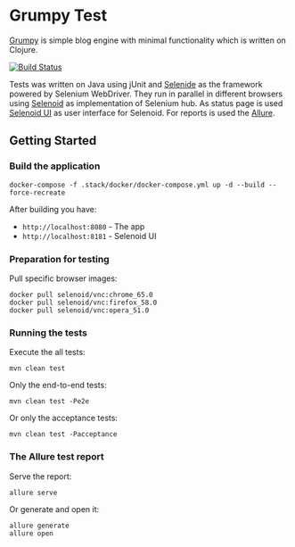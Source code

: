 # Grumpy Test
[Grumpy](https://github.com/tonsky/grumpy) is simple blog engine with minimal functionality which is written on Clojure.

[![Build Status](https://travis-ci.org/inf0lio/grumpy-test.svg?branch=master)](https://travis-ci.org/inf0lio/grumpy-test)

Tests was written on Java using jUnit and [Selenide](https://github.com/codeborne/selenide) as the framework powered by Selenium WebDriver.
They run in parallel in different browsers using [Selenoid](https://github.com/aerokube/selenoid) as implementation of Selenium hub.
As status page is used [Selenoid UI](https://github.com/aerokube/selenoid-ui) as user interface for Selenoid.
For reports is used the [Allure](https://github.com/allure-framework/allure2).

## Getting Started
### Build the application
```
docker-compose -f .stack/docker/docker-compose.yml up -d --build --force-recreate
```

After building you have:
* `http://localhost:8080` - The app
* `http://localhost:8181` - Selenoid UI

### Preparation for testing
Pull specific browser images:
```
docker pull selenoid/vnc:chrome_65.0
docker pull selenoid/vnc:firefox_58.0
docker pull selenoid/vnc:opera_51.0
```

### Running the tests
Execute the all tests:
```
mvn clean test
```
Only the end-to-end tests:
```
mvn clean test -Pe2e
```
Or only the acceptance tests:
```
mvn clean test -Pacceptance
```

### The Allure test report
Serve the report:
```
allure serve
```
Or generate and open it:
```
allure generate
allure open
```




